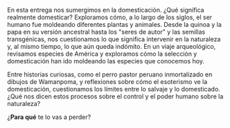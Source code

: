 <!--
.. title: 🐩🫛 Domesticadxs
.. slug: 2024-10-07-domesticadxs
.. date: 2024-10-07 00:00:00 UTC-03:00
.. tags: Domesticación, Plantas, Animales
.. link:
.. description:
.. type: text
-->

En esta entrega nos sumergimos en la domesticación. ¿Qué significa realmente domesticar? Exploramos cómo, a lo largo de los siglos, el ser humano fue moldeando diferentes plantas y animales. Desde la quinoa y la papa en su versión ancestral hasta los "seres de autor" y las semillas transgénicas, nos cuestionamos lo que significa intervenir en la naturaleza y, al mismo tiempo, lo que aún queda indómito. En un viaje arqueológico, revisamos especies de América y exploramos cómo la selección y domesticación han ido moldeando las especies que conocemos hoy.

Entre historias curiosas, como el perro pastor peruano inmortalizado en dibujos de Wamanpoma, y reflexiones sobre cómo el esoterismo ve la domesticación, cuestionamos los límites entre lo salvaje y lo domesticado. ¿Qué nos dicen estos procesos sobre el control y el poder humano sobre la naturaleza?

¿**Para qué** te lo vas a perder?
